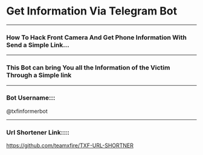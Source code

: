 # Get Information Via Telegram Bot


--------------------------
### How To Hack Front Camera And Get Phone Information With Send a Simple Link...




--------------------------
### This Bot can bring You all the Information of the Victim Through a Simple link

--------------------------

### Bot Username:::

@txfinformerbot

---------------------------

### Url Shortener Link::::

https://github.com/teamxfire/TXF-URL-SHORTNER

